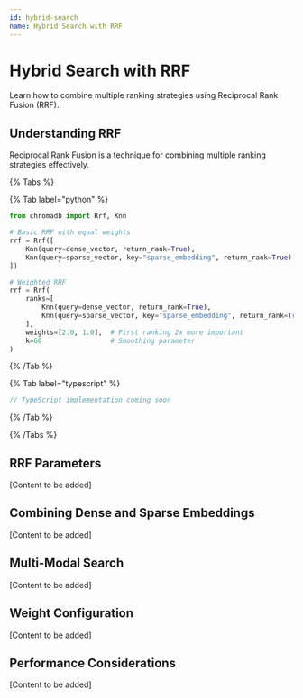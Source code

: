 ```yaml
---
id: hybrid-search
name: Hybrid Search with RRF
---
```


# Hybrid Search with RRF

Learn how to combine multiple ranking strategies using Reciprocal Rank Fusion (RRF).

## Understanding RRF

Reciprocal Rank Fusion is a technique for combining multiple ranking strategies effectively.

{% Tabs %}

{% Tab label="python" %}
```python
from chromadb import Rrf, Knn

# Basic RRF with equal weights
rrf = Rrf([
    Knn(query=dense_vector, return_rank=True),
    Knn(query=sparse_vector, key="sparse_embedding", return_rank=True)
])

# Weighted RRF
rrf = Rrf(
    ranks=[
        Knn(query=dense_vector, return_rank=True),
        Knn(query=sparse_vector, key="sparse_embedding", return_rank=True)
    ],
    weights=[2.0, 1.0],  # First ranking 2x more important
    k=60                 # Smoothing parameter
)
```
{% /Tab %}

{% Tab label="typescript" %}
```typescript
// TypeScript implementation coming soon
```
{% /Tab %}

{% /Tabs %}

## RRF Parameters

[Content to be added]

## Combining Dense and Sparse Embeddings

[Content to be added]

## Multi-Modal Search

[Content to be added]

## Weight Configuration

[Content to be added]

## Performance Considerations

[Content to be added]
